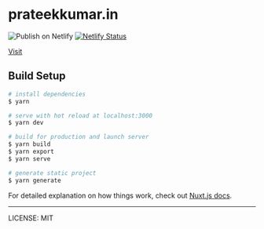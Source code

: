 # prateekkumar.in

![Publish on Netlify](https://github.com/prateekkumarweb/prateekkumar.in/workflows/Publish%20on%20Netlify/badge.svg?branch=master)
[![Netlify Status](https://api.netlify.com/api/v1/badges/2971fbc3-46a2-415f-b8be-5944ffe8bfc5/deploy-status)](https://app.netlify.com/sites/prateekkumar/deploys)

[Visit](https://prateekkumar.in)

## Build Setup

```bash
# install dependencies
$ yarn

# serve with hot reload at localhost:3000
$ yarn dev

# build for production and launch server
$ yarn build
$ yarn export
$ yarn serve

# generate static project
$ yarn generate
```

For detailed explanation on how things work, check out [Nuxt.js docs](https://nuxtjs.org).

---

LICENSE: MIT
